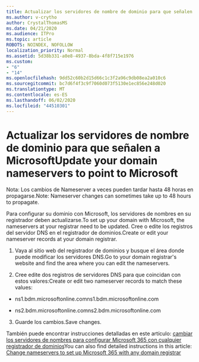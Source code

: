 ```yaml
---
title: Actualizar los servidores de nombre de dominio para que señalen a Microsoft
ms.author: v-crytho
author: CrystalThomasMS
ms.date: 04/21/2020
ms.audience: ITPro
ms.topic: article
ROBOTS: NOINDEX, NOFOLLOW
localization_priority: Normal
ms.assetid: 5d38b331-a0e8-4937-8bda-4f8f715e1976
ms.custom:
- "6"
- "14"
ms.openlocfilehash: 9dd52c60b2d15d66c1c3f2a96c9db08ea2a010c6
ms.sourcegitcommit: bc7d6f4f3c9f7060d073f5130e1ec856e248d020
ms.translationtype: MT
ms.contentlocale: es-ES
ms.lasthandoff: 06/02/2020
ms.locfileid: "44510301"
---
```

# <a name="update-your-domain-nameservers-to-point-to-microsoft"></a><span data-ttu-id="08ef1-102">Actualizar los servidores de nombre de dominio para que señalen a Microsoft</span><span class="sxs-lookup"><span data-stu-id="08ef1-102">Update your domain nameservers to point to Microsoft</span></span>

<span data-ttu-id="08ef1-103">Nota: Los cambios de Nameserver a veces pueden tardar hasta 48 horas en propagarse.</span><span class="sxs-lookup"><span data-stu-id="08ef1-103">Note: Nameserver changes can sometimes take up to 48 hours to propagate.</span></span>
  
<span data-ttu-id="08ef1-104">Para configurar su dominio con Microsoft, los servidores de nombres en su registrador deben actualizarse.</span><span class="sxs-lookup"><span data-stu-id="08ef1-104">To set up your domain with Microsoft, the nameservers at your registrar need to be updated.</span></span> <span data-ttu-id="08ef1-105">Cree o edite los registros del servidor DNS en el registrador de dominios.</span><span class="sxs-lookup"><span data-stu-id="08ef1-105">Create or edit your nameserver records at your domain registrar.</span></span>
  
1. <span data-ttu-id="08ef1-106">Vaya al sitio web del registrador de dominios y busque el área donde puede modificar los servidores DNS.</span><span class="sxs-lookup"><span data-stu-id="08ef1-106">Go to your domain registrar's website and find the area where you can edit the nameservers.</span></span>

2. <span data-ttu-id="08ef1-107">Cree edite dos registros de servidores DNS para que coincidan con estos valores:</span><span class="sxs-lookup"><span data-stu-id="08ef1-107">Create or edit two nameserver records to match these values:</span></span>

  - <span data-ttu-id="08ef1-108">ns1.bdm.microsoftonline.com</span><span class="sxs-lookup"><span data-stu-id="08ef1-108">ns1.bdm.microsoftonline.com</span></span>

  - <span data-ttu-id="08ef1-109">ns2.bdm.microsoftonline.com</span><span class="sxs-lookup"><span data-stu-id="08ef1-109">ns2.bdm.microsoftonline.com</span></span>

3. <span data-ttu-id="08ef1-110">Guarde los cambios.</span><span class="sxs-lookup"><span data-stu-id="08ef1-110">Save changes.</span></span>

<span data-ttu-id="08ef1-111">También puede encontrar instrucciones detalladas en este artículo: [cambiar los servidores de nombres para configurar Microsoft 365 con cualquier registrador de dominios](https://docs.microsoft.com/microsoft-365/admin/get-help-with-domains/change-nameservers-at-any-domain-registrar)</span><span class="sxs-lookup"><span data-stu-id="08ef1-111">You can also find detailed instructions in this article: [Change nameservers to set up Microsoft 365 with any domain registrar](https://docs.microsoft.com/microsoft-365/admin/get-help-with-domains/change-nameservers-at-any-domain-registrar)</span></span>
  